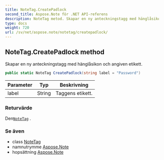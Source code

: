 ```yaml
---
title: NoteTag.CreatePadlock
second_title: Aspose.Note för .NET API-referens
description: NoteTag metod. Skapar en ny anteckningstagg med hänglåsikon och angiven etikett.
type: docs
weight: 720
url: /sv/net/aspose.note/notetag/createpadlock/
---
```

## NoteTag.CreatePadlock method

Skapar en ny anteckningstagg med hänglåsikon och angiven etikett.

```csharp
public static NoteTag CreatePadlock(string label = "Password")
```

| Parameter | Typ | Beskrivning |
| --- | --- | --- |
| label | String | Taggens etikett. |

### Returvärde

Den[`NoteTag`](../) .

### Se även

* class [NoteTag](../)
* namnutrymme [Aspose.Note](../../notetag/)
* hopsättning [Aspose.Note](../../../)


